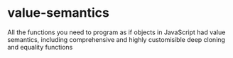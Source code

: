 # value-semantics
All the functions you need to program as if objects in JavaScript had value semantics, including comprehensive and highly customisible deep cloning and equality functions
